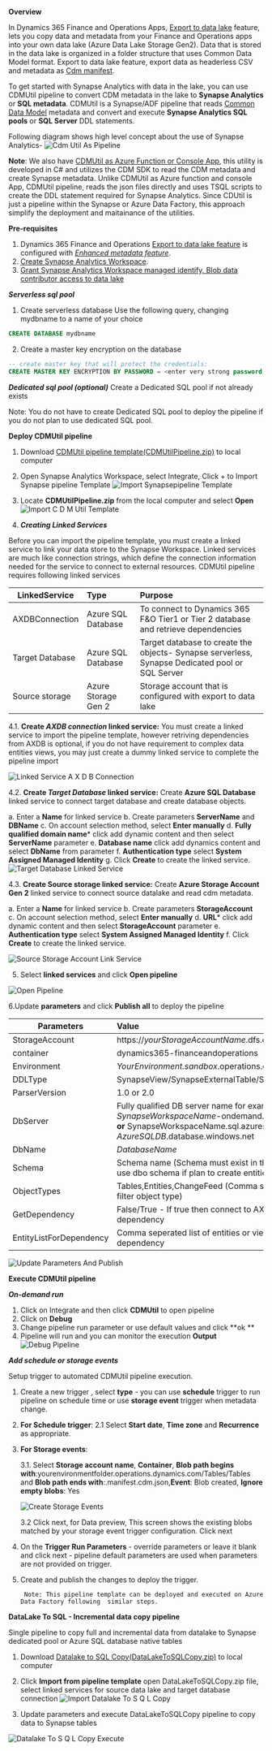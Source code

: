
**Overview**

In Dynamics 365 Finance and Operations Apps, [Export to data lake](https://docs.microsoft.com/en-us/dynamics365/fin-ops-core/dev-itpro/data-entities/finance-data-azure-data-lake) feature, lets you copy data and metadata from your Finance and Operations apps into your own data lake (Azure Data Lake Storage Gen2). 
Data that is stored in the data lake is organized in a folder structure that uses Common Data Model format. 
Export to data lake feature, export data as headerless CSV and metadata as [Cdm manifest](https://docs.microsoft.com/en-us/common-data-model/cdm-manifest).  

To get started with Synapse Analytics with data in the lake, you can use CDMUtil pipeline to convert CDM metadata in the lake to **Synapse Analytics** or **SQL metadata**. 
CDMUtil is a Synapse/ADF pipeline that reads [Common Data Model](https://docs.microsoft.com/en-us/common-data-model/) metadata and convert and execute  **Synapse Analytics SQL pools** or **SQL Server** DDL statements. 

Following diagram shows high level concept about the use of Synapse Analytics- 
![Cdm Util As Pipeline](CdmUtilAsPipeline.png)


**Note**: We also have [CDMUtil as Azure Function or Console App](readme.md), this utility is developed in C# and utilizes the CDM SDK to read the CDM metadata and create Synapse metadata. 
Unlike CDMUtil as Azure function and console App, CDMUtil pipeline, reads the json files directly and uses TSQL scripts to create the DDL statement required for Synapse Analytics.
Since CDUtil is just a pipeline within the Synapse or Azure Data Factory, this approach simplify the deployment and maitainance of the utilities.

             

**Pre-requisites**
1. Dynamics 365 Finance and Operations [Export to data lake feature](https://docs.microsoft.com/en-us/dynamics365/fin-ops-core/dev-itpro/data-entities/configure-export-data-lake) is configured with [*Enhanced metadata feature*](https://docs.microsoft.com/en-us/dynamics365/fin-ops-core/dev-itpro/data-entities/azure-data-lake-enhanced-metadata#enhanced-metadata-preview).
2. [Create Synapse Analytics Workspace](https://docs.microsoft.com/en-us/azure/synapse-analytics/quickstart-create-workspace). 
3. [Grant Synapse Analytics Workspace managed identify, Blob data contributor access to data lake](https://docs.microsoft.com/en-us/azure/synapse-analytics/security/how-to-grant-workspace-managed-identity-permissions#grant-permissions-to-managed-identity-after-workspace-creation)

***Serverless sql pool*** 
1. Create serverless database 
Use the following query, changing mydbname to a name of your choice
```SQL
CREATE DATABASE mydbname
```
2. Create a master key encryption on the database 
```SQL
-- create master key that will protect the credentials:
CREATE MASTER KEY ENCRYPTION BY PASSWORD = <enter very strong password here>
```
***Dedicated sql pool (optional)*** 
Create a Dedicated SQL pool if not already exists

Note: You do not have to create Dedicated SQL pool to deploy the pipeline if you do not plan to use dedicated SQL pool.

**Deploy CDMUtil pipeline**

1. Download [CDMUtil pipeline template(CDMUtilPipeline.zip)](/Analytics/CDMUtilSolution/CDMUtilPipeline.zip) to local computer    
2. Open Synapse Analytics Workspace, select Integrate, Click + to Import Synapse pipeline Template ![Import Synapsepipeline Template](importsynapsepipelinetemplate.png)
3. Locate **CDMUtilPipeline.zip** from the local computer and select **Open**
![Import C D M Util Template](ImportCDMUtilTemplate.png)

4. ***Creating Linked Services***

Before you can import the pipeline template, you must create a linked service to link your data store to the Synapse Workspace. 
Linked services are much like connection strings, which define the connection information needed for the service to connect to external resources.
CDMUtil pipeline requires following linked services 

|LinkedService       | Type        |Purpose                                  |
|--------------------|:------------|:----------------------------------------|
|AXDBConnection      |Azure SQL Database |To connect to Dynamics 365 F&O Tier1 or Tier 2 database and retrieve dependencies |
|Target Database     |Azure SQL Database |Target database to create the objects- Synapse serverless, Synapse Dedicated pool or SQL Server|
|Source storage      |Azure Storage Gen 2|Storage account that is configured with export to data lake|

4.1. **Create *AXDB connection* linked service:** You must create a linked service to import the pipeline template, however retriving dependencies from AXDB is optional, if you do not have requirement to complex data entities views, you may just create a dummy linked service to complete the pipeline import

  ![Linked Service A X D B Connection](../../../../../Desktop/CDMUtil/LinkedService_AXDBConnection.png)

4.2. **Create *Target Database* linked service:** Create **Azure SQL Database** linked service to connect target database and create database objects. 

a. Enter a **Name** for linked service
b. Create parameters **ServerName** and **DBName** 
c. On account selection method, select **Enter manually** 
d. **Fully qualified domain name*** click add dynamic content and then select **ServerName** parameter
e. **Database name** click add dynamics content and select **DbName** from parameter
f. **Authentication type** select **System Assigned Managed Identity**
g. Click **Create** to create the linked service. 
![Target Database Linked Service](../../../../../Desktop/CDMUtil/Target_Database_LinkedService.png)

4.3. **Create **Source storage** linked service:** Create **Azure Storage Account Gen 2** linked service to connect source datalake and read cdm metadata.

a. Enter a **Name** for linked service
b. Create parameters **StorageAccount**  
c. On account selection method, select **Enter manually** 
d. **URL*** click add dynamic content and then select **StorageAccount** parameter
e. **Authentication type** select **System Assigned Managed Identity**
f. Click **Create** to create the linked service.

![Source Storage Account Link Service](../../../../../Desktop/CDMUtil/Source_StorageAccount_LinkService.png)

5. Select **linked services** and click **Open pipeline**

![Open Pipeline](OpenPipeline.png)


6.Update **parameters** and click **Publish all** to deploy the pipeline 

|Parameters                  |Value                                                                 |
|----------------------------|:---------------------------------------------------------            |
|StorageAccount              |https://*yourStorageAccountName*.dfs.core.windows.net/    |
|container                   |dynamics365-financeandoperations                          |
|Environment                 |*YourEnvironment.sandbox*.operations.dynamics.com       |
|DDLType                     |SynapseView/SynapseExternalTable/SynapseTable/SQLTable    |
|ParserVersion               |1.0 or 2.0                                                |
|DbServer                    |Fully qualified DB server name for example - *SynapseWorkspaceName*-ondemand.sql.azuresynapse.net **or** SynapseWorkspaceName.sql.azuresynapse.net **or** *AzureSQLDB*.database.windows.net|
|DbName                      |*DatabaseName*                       |
|Schema                      |Schema name (Schema must exist in the database, you must use dbo schema if plan to create entities as views)|
|ObjectTypes                 |Tables,Entities,ChangeFeed (Comma seperated values to filter object type)       |
|GetDependency               |False/True - If true then connect to AXDB retrieve dependency |
|EntityListForDependency     |Comma seperated list of entities or views to retrieve dependency|

   
![Update Parameters And Publish](../../../../../Desktop/CDMUtil/UpdateParametersAndPublish.png)

**Execute CDMUtil pipeline** 

***On-demand run***

1. Click on Integrate and then click **CDMUtil** to open pipeline
2. Click on **Debug**
3. Change pipeline run parameter or use default values and click **ok **
4. Pipeline will run and you can monitor the execution **Output**    
![Debug Pipeline](../../../../../Desktop/CDMUtil/DebugPipeline.png)

***Add schedule or storage events***

Setup trigger to automated CDMUtil pipeline execution. 

1. Create a new trigger , select **type** - you can use **schedule** trigger to run pipeline on schedule time or use **storage event** trigger when metadata change.

2. **For Schedule trigger**: 
    2.1 Select **Start date**, **Time zone** and **Recurrence** as appropriate.

3. **For Storage events**:

    3.1. Select **Storage account name**,  **Container**, **Blob path begins with**:yourenvironmentfolder.operations.dynamics.com/Tables/Tables and **Blob path ends with**:.manifest.cdm.json,**Event**: Blob created, **Ignore empty blobs**: Yes 

    ![Create Storage Events](../../../../../Desktop/CDMUtil/CreateStorageEvents.png)

   3.2 Click next, for Data preview, This screen shows the existing blobs matched by your storage event trigger configuration. Click next

4. On the **Trigger Run Parameters** - override parameters or leave it blank and click next - pipeline default parameters are used when parameters are not provided on trigger. 
5. Create and publish the changes to deploy the trigger. 

        Note: This pipeline template can be deployed and executed on Azure Data Factory following  similar steps.

**DataLake To SQL - Incremental data copy pipeline**

Single pipeline to copy full and incremental data from datalake to Synapse dedicated pool or Azure SQL database native tables 

1. Download [Datalake to SQL Copy(DataLakeToSQLCopy.zip)](/Analytics/CDMUtilSolution/DataLakeToSQLCopy.zip) to local computer   
2. Click **Import from pipeline template** open DataLakeToSQLCopy.zip file, select linked services for source data lake and target database connection 
![Import Datalake To S Q L Copy](../../../../../Desktop/CDMUtil/ImportDatalakeToSQLCopy.png)

3. Update parameters and execute DataLakeToSQLCopy pipeline to copy data to Synapse tables 

![Datalake To S Q L Copy Execute](../../../../../Desktop/CDMUtil/DatalakeToSQLCopy_Execute.png)